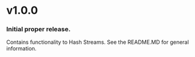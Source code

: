 # v1.0.0
### Initial proper release.  
Contains functionality to Hash Streams.  See the README.MD for general information.
